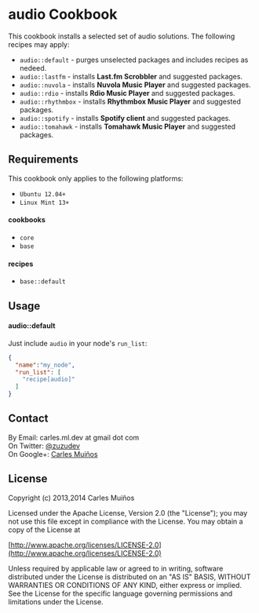 # audio Cookbook

This cookbook installs a selected set of audio solutions.
The following recipes may apply:

- `audio::default`   - purges unselected packages and includes recipes as nedeed.
- `audio::lastfm`    - installs __Last.fm Scrobbler__ and suggested packages.
- `audio::nuvola`    - installs __Nuvola Music Player__ and suggested packages.
- `audio::rdio`      - installs __Rdio Music Player__ and suggested packages.
- `audio::rhythmbox` - installs __Rhythmbox Music Player__ and suggested packages.
- `audio::spotify`   - installs __Spotify client__ and suggested packages.
- `audio::tomahawk`  - installs __Tomahawk Music Player__ and suggested packages.


## Requirements

This cookbook only applies to the following platforms:  
- `Ubuntu 12.04+`
- `Linux Mint 13+`

#### cookbooks
- `core`
- `base`

#### recipes
- `base::default`


## Usage

#### audio::default
Just include `audio` in your node's `run_list`:

```json
{
  "name":"my_node",
  "run_list": [
    "recipe[audio]"
  ]
}
```


## Contact

By Email:   carles.ml.dev at gmail dot com  
On Twitter: [@zuzudev](https://twitter.com/zuzudev)  
On Google+: [Carles Muiños](https://plus.google.com/109480759201585988691)


## License

Copyright (c) 2013,2014 Carles Muiños

Licensed under the Apache License, Version 2.0 (the "License");
you may not use this file except in compliance with the License.
You may obtain a copy of the License at

[http://www.apache.org/licenses/LICENSE-2.0](http://www.apache.org/licenses/LICENSE-2.0)

Unless required by applicable law or agreed to in writing, software
distributed under the License is distributed on an "AS IS" BASIS,
WITHOUT WARRANTIES OR CONDITIONS OF ANY KIND, either express or implied.
See the License for the specific language governing permissions and
limitations under the License.

